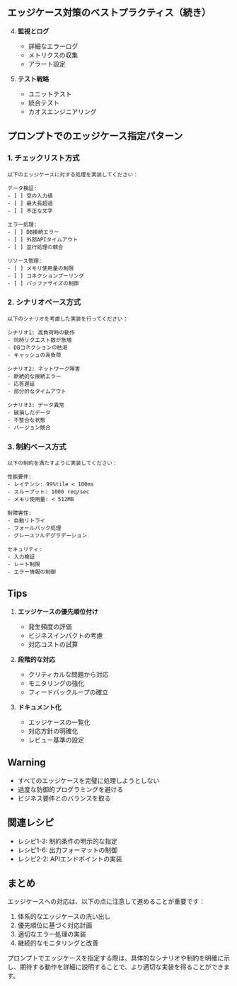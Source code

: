 ## エッジケース対策のベストプラクティス（続き）

4. **監視とログ**
   - 詳細なエラーログ
   - メトリクスの収集
   - アラート設定

5. **テスト戦略**
   - ユニットテスト
   - 統合テスト
   - カオスエンジニアリング

## プロンプトでのエッジケース指定パターン

### 1. チェックリスト方式
```
以下のエッジケースに対する処理を実装してください：

データ検証:
- [ ] 空の入力値
- [ ] 最大長超過
- [ ] 不正な文字

エラー処理:
- [ ] DB接続エラー
- [ ] 外部APIタイムアウト
- [ ] 並行処理の競合

リソース管理:
- [ ] メモリ使用量の制限
- [ ] コネクションプーリング
- [ ] バッファサイズの制御
```

### 2. シナリオベース方式
```
以下のシナリオを考慮した実装を行ってください：

シナリオ1: 高負荷時の動作
- 同時リクエスト数が急増
- DBコネクションの枯渇
- キャッシュの高負荷

シナリオ2: ネットワーク障害
- 断続的な接続エラー
- 応答遅延
- 部分的なタイムアウト

シナリオ3: データ異常
- 破損したデータ
- 不整合な状態
- バージョン競合
```

### 3. 制約ベース方式
```
以下の制約を満たすように実装してください：

性能要件:
- レイテンシ: 99%tile < 100ms
- スループット: 1000 req/sec
- メモリ使用量: < 512MB

耐障害性:
- 自動リトライ
- フォールバック処理
- グレースフルデグラデーション

セキュリティ:
- 入力検証
- レート制限
- エラー情報の制御
```

## Tips

1. **エッジケースの優先順位付け**
   - 発生頻度の評価
   - ビジネスインパクトの考慮
   - 対応コストの試算

2. **段階的な対応**
   - クリティカルな問題から対応
   - モニタリングの強化
   - フィードバックループの確立

3. **ドキュメント化**
   - エッジケースの一覧化
   - 対応方針の明確化
   - レビュー基準の設定

## Warning

- すべてのエッジケースを完璧に処理しようとしない
- 過度な防御的プログラミングを避ける
- ビジネス要件とのバランスを取る

## 関連レシピ
- レシピ1-3: 制約条件の明示的な指定
- レシピ1-6: 出力フォーマットの制御
- レシピ2-2: APIエンドポイントの実装

## まとめ

エッジケースへの対応は、以下の点に注意して進めることが重要です：

1. 体系的なエッジケースの洗い出し
2. 優先順位に基づく対応計画
3. 適切なエラー処理の実装
4. 継続的なモニタリングと改善

プロンプトでエッジケースを指定する際は、具体的なシナリオや制約を明確に示し、期待する動作を詳細に説明することで、より適切な実装を得ることができます。